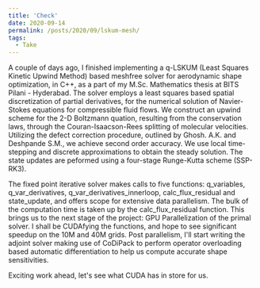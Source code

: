 ```yaml
---
title: 'Check'
date: 2020-09-14
permalink: /posts/2020/09/lskum-mesh/
tags:
  - Take
---
```


A couple of days ago, I finished implementing a q-LSKUM (Least Squares Kinetic Upwind Method) based meshfree solver for aerodynamic shape optimization, in C++, as a part of my M.Sc. Mathematics thesis at BITS Pilani - Hyderabad. The solver employs a least squares based spatial discretization of partial derivatives, for the numerical solution of Navier-Stokes equations for compressible fluid flows. We construct an upwind scheme for the 2-D Boltzmann quation, resulting from the conservation laws, through the Couran-Isaacson-Rees splitting of molecular velocities. Utilizing the defect correction procedure, outlined by Ghosh. A.K. and Deshpande S.M., we achieve second order accuracy. We use local time-stepping and discrete approximations to obtain the steady solution. The state updates are peformed using a four-stage Runge-Kutta scheme (SSP-RK3).

The fixed point iterative solver makes calls to five functions: q_variables, q_var_derivatives, q_var_derivatives_innerloop, calc_flux_residual and state_update, and offers scope for extensive data parallelism. The bulk of the computation time is taken up by the calc_flux_residual function. This brings us to the next stage of the project: GPU Parallelization of the primal solver. I shall be CUDAfying the functions, and hope to see significant speedup on the 10M and 40M grids. Post parallelism, I'll start writing the adjoint solver making use of CoDiPack to perform operator overloading based automatic differentiation to help us compute accurate shape sensitivities. 

Exciting work ahead, let's see what CUDA has in store for us.
